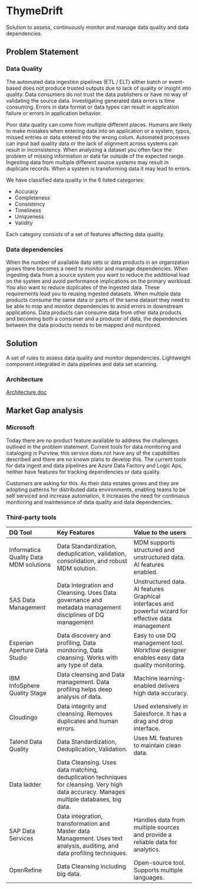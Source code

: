 # ThymeDrift

Solution to assess, continuously monitor and manage data quality and data dependencies.

## Problem Statement

### Data Quality

The automated data ingestion pipelines (ETL / ELT) either batch or event-based does not produce trusted outputs due to lack of quality or insight into quality. Data consumers do not trust the data publishers or have no way of validating the source data. Investigating generated data errors is time consuming. Errors in data format or data types can result in application failure or errors in application behavior.

Poor data quality can come from multiple different places. Humans are likely to make mistakes when entering data into an application or a system, typos, missed entries or data entered into the wrong colum. Automated processes can input bad quality data or the lack of alignment across systems can result in inconsistency. When analyzing a dataset you often face the problem of missing information or data far outside of the expected range. Ingesting data from multiple different source systems may result in duplicate records. When a system is transforming data it may lead to errors.

We have classified data quality in the 6 listed categories:

* Accuracy
* Completeness
* Consistency
* Timeliness
* Uniqueness
* Validity

Each category consists of a set of features affecting data quality.

### Data dependencies

When the number of available data sets or data products in an organization grows there becomes a need to monitor and manage dependencies. When ingesting data from a source system you want to reduce the additional load on the system and avoid performance implications on the primary workload. You also want to reduce duplicates of the ingested data. These requirements lead you to reusing ingested datasets. When multiple data products consume the same data or parts of the same dataset they need to be able to map and monitor dependencies to avoid errors in downstream applications. Data products can consume data from other data products and becoming both a consumer and a producer of data, the dependencies between the data products needs to be mapped and monitored.

## Solution

A set of rules to assess data quality and monitor dependencies.
Lightweight component integrated in data pipelines and data set scanning.

### Architecture

 [Architecture doc](/docs/README.md)

## Market Gap analysis

### Microsoft

Today there are no product feature available to address the challenges outlined in the problem statement. Current tools for data monitoring and cataloging is Purview, this service does not have any of the capabilities described and there are no known plans to develop this. The current tools for data ingest and data pipelines are Azure Data Factory and Logic Aps, neither have features for tracking dependencies or data quality.

Customers are asking for this. As their data estates grows and they are adopting patterns for distributed data environments, enabling teams to be self serviced and increase automation, it increases the need for continuous monitoring and maintenance of data quality and data dependencies.

### Third-party tools

| DQ Tool | Key Features | Value to the users
|:---------------------------|:------------|:----------------|
| Informatica Quality Data MDM solutions|Data Standardization, deduplication, validation, consolidation, and robust MDM solution.|MDM supports structured and unstructured data. AI features enabled.
|SAS Data Management | Data Integration and Cleansing. Uses Data governance and metadata management disciplines of DQ management | Unstructured data. AI features Graphical interfaces and powerful wizard for effective data management
Experian Aperture Data Studio|Data discovery and profiling, Data monitoring, Data cleansing. Works with any type of data. |Easy to use DQ management tool. Workflow designer enables easy data quality monitoring.
IBM InfoSphere Quality Stage |Data cleansing and Data management. Data profiling helps deep analysis of data. |Machine learning-enabled delivers high data accuracy.
Cloudingo |Data integrity and cleansing. Removes duplicates and human errors. |Used extensively in Salesforce. It has a drag and drop interface.
Talend Data Quality |Data Standardization, Deduplication, Validation. |Uses ML features to maintain clean data.
Data ladder | Data Cleansing. Uses data matching, deduplication techniques for cleansing. Very high data accuracy. Manages multiple databases, big data.
SAP Data Services |Data integration, transformation and Master data Management. Uses text analysis, auditing, and data profiling techniques. |Handles data from multiple sources and provide a reliable data for analytics.
OpenRefine |Data Cleansing including big data. |Open-source tool. Supports multiple languages.|
